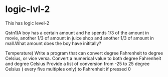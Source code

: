 # logic-lvl-2
This has logic level-2 

Qstn1)A boy has a certain amount and he spends 1/3 of the amount in movie, another 1/3 of amount in juice shop and another 1/3 of amount in mall.What amount does the boy have inititally?

Temperature) Write a program that can convert degree Fahrenheit to degree Celsius, or vice versa.
Convert a numerical value to both degree Fahrenheit and degree Celsius
Provide a list of conversion from -25 to 25 degree Celsius ( every five multiples only) to  Fahrenheit if pressed 0 
